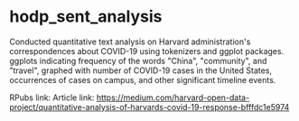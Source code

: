 # hodp_sent_analysis

Conducted quantitative text analysis on Harvard administration's correspondences about COVID-19 using tokenizers and ggplot packages. ggplots indicating frequency of the words "China",  "community", and "travel", graphed with number of COVID-19 cases in the United States, occurrences of cases on campus, and other significant timeline events.

RPubs link: 
Article link: https://medium.com/harvard-open-data-project/quantitative-analysis-of-harvards-covid-19-response-bfffdc1e5974
